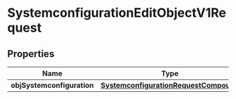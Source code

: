 
# SystemconfigurationEditObjectV1Request

## Properties
| Name | Type | Description | Notes |
| ------------ | ------------- | ------------- | ------------- |
| **objSystemconfiguration** | [**SystemconfigurationRequestCompound**](SystemconfigurationRequestCompound.md) |  |  |



